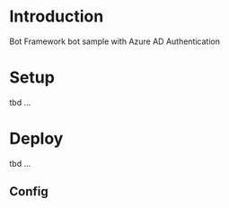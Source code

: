 # Introduction

Bot Framework bot sample with Azure AD Authentication

# Setup
tbd ...

# Deploy

tbd ...

## Config
